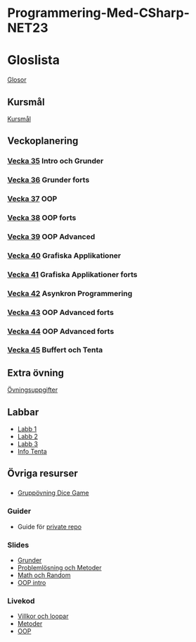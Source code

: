 # Programmering-Med-CSharp-NET23

# Gloslista
[Glosor](./assets/glossary.md)

## Kursmål
[Kursmål](./assets/Kursmål.md)

## Veckoplanering

### [Vecka 35](./assets/V35.md) Intro och Grunder

### [Vecka 36](./assets/V36.md) Grunder forts

### [Vecka 37](./assets/V37.md) OOP

### [Vecka 38](./assets/V38.md) OOP forts

### [Vecka 39](./assets/V39.md) OOP Advanced

### [Vecka 40](./assets/V40.md) Grafiska Applikationer

### [Vecka 41](./assets/V41.md) Grafiska Applikationer forts

### [Vecka 42](./assets/V42.md) Asynkron Programmering

### [Vecka 43](./assets/V43.md) OOP Advanced forts

### [Vecka 44](./assets/V44.md) OOP Advanced forts

### [Vecka 45](./assets/V45.md) Buffert och Tenta

## Extra övning
[Övningsuppgifter](./assets/%C3%B6vningar.md)

## Labbar
* [Labb 1](./assets/Labb%201.md)
* [Labb 2](./assets/Labb%202.md)
* [Labb 3](./assets/Labb%203.md)
* [Info Tenta](./assets/InfoTenta.md)

## Övriga resurser
###
* [Gruppövning Dice Game](https://github.com/niklas-hjelm/DiceGame)
### Guider
* Guide för [private repo](./assets/SetupPrivateRep.md)

### Slides
* [Grunder](./assets/slides/Presentation%20Grunder.pdf)
* [Problemlösning och Metoder](./assets/slides/Presentation%20Grunder.pdf)
* [Math och Random](./assets/slides/MathOchRandom.pdf)
* [OOP intro](./assets/slides/OOP%20Intro.pdf)
### Livekod

* [Villkor och loopar](https://github.com/niklas-hjelm/LiveVilkorOchLoopar2023)
* [Metoder](https://github.com/niklas-hjelm/LivekodMetoder)
* [OOP](https://github.com/niklas-hjelm/PokeGame)